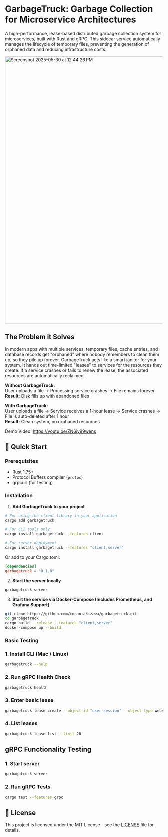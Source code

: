 # GarbageTruck: Garbage Collection for Microservice Architectures

A high-performance, lease-based distributed garbage collection system for microservices, built with Rust and gRPC. This sidecar service automatically manages the lifecycle of temporary files, preventing the generation of orphaned data and reducing infrastructure costs. 

<img width="856" alt="Screenshot 2025-05-30 at 12 44 26 PM" src="https://github.com/user-attachments/assets/3b50b11b-5040-43d9-92f8-588c87f3f08c" />

## The Problem it Solves

In modern apps with multiple services, temporary files, cache entries, and database records get "orphaned" where nobody remembers to clean them up, so they pile up forever. 
GarbageTruck acts like a smart janitor for your system. It hands out time-limited "leases" to services for the resources they create. If a service crashes or fails to renew the lease, the associated resources are automatically reclaimed.

**Without GarbageTruck:**  
User uploads a file → Processing service crashes → File remains forever  
**Result:** Disk fills up with abandoned files

**With GarbageTruck:**  
User uploads a file → Service receives a 1-hour lease → Service crashes → File is auto-deleted after 1 hour  
**Result:** Clean system, no orphaned resources

Demo Video: https://youtu.be/ZN6iy99wens

## 🚀 Quick Start

### Prerequisites
- Rust 1.75+
- Protocol Buffers compiler (`protoc`)
- grpcurl (for testing)

### Installation

1. **Add GarbageTruck to your project**
```bash
# For using the client library in your application
cargo add garbagetruck

# For CLI tools only
cargo install garbagetruck --features client

# For server deployment  
cargo install garbagetruck --features "client,server"
```

Or add to your Cargo.toml:
```toml
[dependencies]
garbagetruck = "0.1.0"
```

2. **Start the server locally**
```bash
garbagetruck-server
```

3. **Start the service via Docker-Compose (Includes Prometheus, and Grafana Support)**
```bash
git clone https://github.com/ronantakizawa/garbagetruck.git
cd garbagetruck
cargo build --release --features "client,server"
docker-compose up --build
```

### Basic Testing

### 1. Install CLI (Mac / Linux)
```bash
garbagetruck --help
```
### 2. Run gRPC Health Check
```bash
garbagetruck health 
```

### 3. Enter basic lease
```bash
garbagetruck lease create --object-id "user-session" --object-type websocket-session --duration 3600
```
### 4. List leases
```bash
garbagetruck lease list --limit 20
```

## gRPC Functionality Testing 


### 1. Start server
```bash
garbagetruck-server
```

### 2. Run gRPC Tests
```bash
cargo test --features grpc
```

## 📄 License

This project is licensed under the MIT License - see the [LICENSE](LICENSE) file for details.
